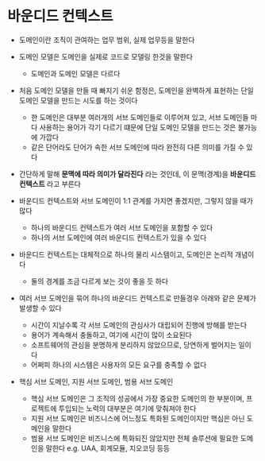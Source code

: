 # 바운디드 컨텍스트
- 도메인이란 조직이 관여하는 업무 범위, 실제 업무등을 말한다
- 도메인 모델은 도메인을 실제로 코드로 모델링 한것을 말한다
  - 도메인과 도메인 모델은 다르다
- 처음 도메인 모델을 만들 때 빠지기 쉬운 함정은, 도메인을 완벽하게 표현하는 단일 도메인 모델을 만드는 시도를 하는 것이다
  - 한 도메인은 대부분 여러개의 서브 도메인들로 이루어져 있고, 서브 도메인들 마다 사용하는 용어가 각기 다르기 떄문에 단일 도메인 모델을 만드는 것은 불가능에 가깝다
  - 같은 단어라도 단어가 속한 서브 도메인에 따라 완전히 다른 의미를 가질 수 있다

- 간단하게 말해 **문맥에 따라 의미가 달라진다** 라는 것인데, 이 문맥(경계)을 **바운디드 컨텍스트** 라고 부른다
- 바운디드 컨텍스트와 서브 도메인이 1:1 관계를 가지면 좋겠지만, 그렇지 않을 때가 많다
  - 하나의 바운디드 컨텍스트가 여러 서브 도메인을 포함할 수 있다
  - 하나의 서브 도메인에 여러 바운디드 컨텍스트가 있을 수 있다
- 바운디드 컨텍스트는 대체적으로 하나의 물리 시스템이고, 도메인은 논리적 개념이다
  - 둘의 경계를 조금 다르게 보는 것이 좋을 듯 하다

- 여러 서브 도메인을 묶어 하나의 바운디드 컨텍스트로 만들경우 아래와 같은 문제가 발생할 수 있다
  - 시간이 지날수록 각 서브 도메인의 관심사가 대립되어 진행에 방해를 받는다
  - 용어가 계속해서 충돌하고, 여기에 시간이 많이 소요된다
  - 소프트웨어의 관심을 분명하게 분리하지 않았으므로, 당연하게 벌어지는 일이다
  - 어쩌피 하나의 시스템은 사용자의 모든 요구를 충족할 수 없다

- 핵심 서브 도메인, 지원 서브 도메인, 범용 서브 도메인
  - 핵심 서브 도메인은 그 조직의 성공에서 가장 중요한 도메인의 한 부분이며, 프로젝트에 투입되는 노력의 대부분은 여기에 맞춰져야 한다
  - 지원 서브 도메인은 비즈니스에 어느정도 특화된 도메인이지만 핵심은 아닌 도메인을 말한다
  - 범용 서브 도메인은 비즈니스에 특화되진 않았지만 전체 솔루션에 필요한 도메인을 말한다 e.g. UAA, 회계모듈, 지오코딩 등등